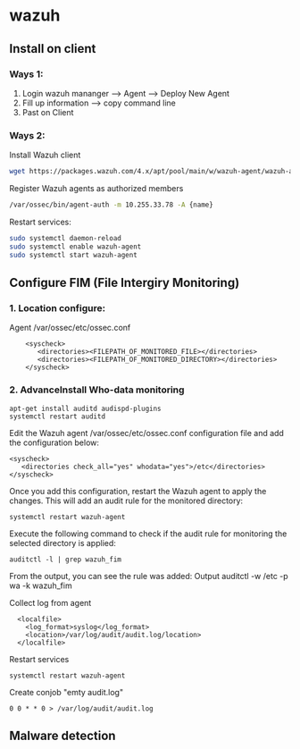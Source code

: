 # wazuh
## Install on client
### Ways 1:
1. Login wazuh mananger --> Agent --> Deploy New Agent
2. Fill up information --> copy command line
3. Past on Client

### Ways 2:
Install Wazuh client
```sh
wget https://packages.wazuh.com/4.x/apt/pool/main/w/wazuh-agent/wazuh-agent_4.7.4-1_amd64.deb && sudo WAZUH_MANAGER='10.255.33.80' WAZUH_REGISTRATION_PASSWORD=$'password' WAZUH_AGENT_GROUP='default,Linux' WAZUH_AGENT_NAME='{name}' dpkg -i ./wazuh-agent_4.7.4-1_amd64.deb
```
Register Wazuh agents as authorized members
```sh
/var/ossec/bin/agent-auth -m 10.255.33.78 -A {name}
```
Restart services:
```sh
sudo systemctl daemon-reload
sudo systemctl enable wazuh-agent
sudo systemctl start wazuh-agent
```

## Configure FIM (File Intergiry Monitoring)
### 1. Location configure:
Agent /var/ossec/etc/ossec.conf
```
    <syscheck>
       <directories><FILEPATH_OF_MONITORED_FILE></directories>
       <directories><FILEPATH_OF_MONITORED_DIRECTORY></directories>
    </syscheck>
```
### 2. AdvanceInstall Who-data monitoring
```
apt-get install auditd audispd-plugins
systemctl restart auditd
```
Edit the Wazuh agent /var/ossec/etc/ossec.conf configuration file and add the configuration below:
```
<syscheck>
   <directories check_all="yes" whodata="yes">/etc</directories>
</syscheck>
```
Once you add this configuration, restart the Wazuh agent to apply the changes. This will add an audit rule for the monitored directory:
```
systemctl restart wazuh-agent
```
Execute the following command to check if the audit rule for monitoring the selected directory is applied:
```
auditctl -l | grep wazuh_fim
```
From the output, you can see the rule was added:
Output
auditctl -w /etc -p wa -k wazuh_fim

Collect log from agent
```
  <localfile>
    <log_format>syslog</log_format>
    <location>/var/log/audit/audit.log/location>
  </localfile>
```
Restart services
```
systemctl restart wazuh-agent
```
Create conjob "emty audit.log"
```
0 0 * * 0 > /var/log/audit/audit.log
```

## Malware detection
